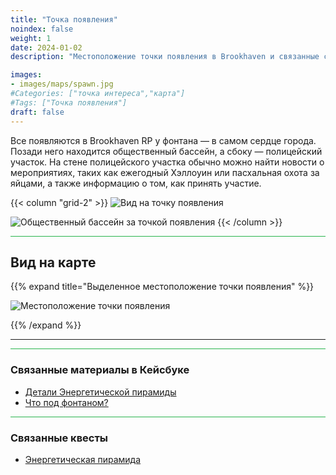 ```yaml
---
title: "Точка появления"
noindex: false
weight: 1
date: 2024-01-02
description: "Местоположение точки появления в Brookhaven и связанные секреты"

images:
- images/maps/spawn.jpg
#Categories: ["точка интереса","карта"]
#Tags: ["Точка появления"]
draft: false
--- 
```



Все появляются в Brookhaven RP у фонтана — в самом сердце города. Позади него находится общественный бассейн, а сбоку — полицейский участок. На стене полицейского участка обычно можно найти новости о мероприятиях, таких как ежегодный Хэллоуин или пасхальная охота за яйцами, а также информацию о том, как принять участие.

{{< column "grid-2" >}}
![Вид на точку появления](/images/maps/spawn.jpg)

![Общественный бассейн за точкой появления](/images/maps/community_pool.jpg)
{{< /column >}}

<hr style="background-color: #28b44c" size=8>

## Вид на карте

{{% expand title="Выделенное местоположение точки появления" %}}

![Местоположение точки появления](/images/maps/spawn.png)

{{% /expand %}}


---

<hr style="background-color: #28b44c" size=8>

### Связанные материалы в Кейсбуке

- [Детали Энергетической пирамиды](/casebook/energy_pyramids/#известные-местоположения)
- [Что под фонтаном?](/casebook/interesting/fountain/)

<hr style="background-color: #28b44c" size=8>

### Связанные квесты

- [Энергетическая пирамида](/lore/special_tools/energy_pyramid/)
